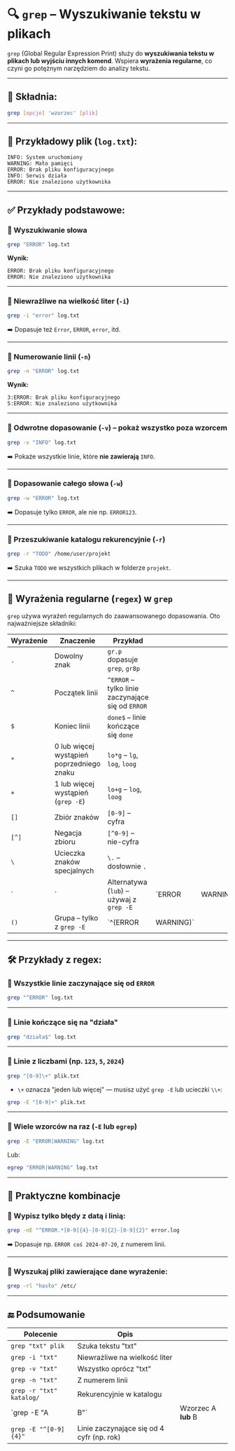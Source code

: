 # 🔍 `grep` – Wyszukiwanie tekstu w plikach

`grep` (Global Regular Expression Print) służy do **wyszukiwania tekstu w plikach lub wyjściu innych komend**. Wspiera **wyrażenia regularne**, co czyni go potężnym narzędziem do analizy tekstu.

---

## 📌 Składnia:

```bash
grep [opcje] 'wzorzec' [plik]
```

---

## 📁 Przykładowy plik (`log.txt`):

```
INFO: System uruchomiony
WARNING: Mało pamięci
ERROR: Brak pliku konfiguracyjnego
INFO: Serwis działa
ERROR: Nie znaleziono użytkownika
```

---

## ✅ Przykłady podstawowe:

### 🔸 Wyszukiwanie słowa

```bash
grep "ERROR" log.txt
```

**Wynik:**

```
ERROR: Brak pliku konfiguracyjnego
ERROR: Nie znaleziono użytkownika
```

---

### 🔸 Niewrażliwe na wielkość liter (`-i`)

```bash
grep -i "error" log.txt
```

➡️ Dopasuje też `Error`, `ERROR`, `error`, itd.

---

### 🔸 Numerowanie linii (`-n`)

```bash
grep -n "ERROR" log.txt
```

**Wynik:**

```
3:ERROR: Brak pliku konfiguracyjnego
5:ERROR: Nie znaleziono użytkownika
```

---

### 🔸 Odwrotne dopasowanie (`-v`) – pokaż wszystko poza wzorcem

```bash
grep -v "INFO" log.txt
```

➡️ Pokaże wszystkie linie, które **nie zawierają** `INFO`.

---

### 🔸 Dopasowanie całego słowa (`-w`)

```bash
grep -w "ERROR" log.txt
```

➡️ Dopasuje tylko `ERROR`, ale nie np. `ERROR123`.

---

### 🔸 Przeszukiwanie katalogu rekurencyjnie (`-r`)

```bash
grep -r "TODO" /home/user/projekt
```

➡️ Szuka `TODO` we wszystkich plikach w folderze `projekt`.

---

## 🧠 Wyrażenia regularne (`regex`) w `grep`

`grep` używa wyrażeń regularnych do zaawansowanego dopasowania. Oto najważniejsze składniki:

| Wyrażenie | Znaczenie                                 | Przykład                                          |            |           |
| --------- | ----------------------------------------- | ------------------------------------------------- | ---------- | --------- |
| `.`       | Dowolny znak                              | `gr.p` dopasuje `grep`, `gr8p`                    |            |           |
| `^`       | Początek linii                            | `^ERROR` – tylko linie zaczynające się od `ERROR` |            |           |
| `$`       | Koniec linii                              | `done$` – linie kończące się `done`               |            |           |
| `*`       | 0 lub więcej wystąpień poprzedniego znaku | `lo*g` – `lg`, `log`, `loog`                      |            |           |
| `+`       | 1 lub więcej wystąpień (`grep -E`)        | `lo+g` – `log`, `loog`                            |            |           |
| `[]`      | Zbiór znaków                              | `[0-9]` – cyfra                                   |            |           |
| `[^]`     | Negacja zbioru                            | `[^0-9]` – nie-cyfra                              |            |           |
| `\`       | Ucieczka znaków specjalnych               | `\.` – dosłownie `.`                              |            |           |
| \`        | \`                                        | Alternatywa (`lub`) – używaj z `grep -E`          | \`ERROR    | WARNING\` |
| `()`      | Grupa – tylko z `grep -E`                 | \`^(ERROR                                         | WARNING)\` |           |

---

## 🛠️ Przykłady z regex:

### 🔹 Wszystkie linie zaczynające się od `ERROR`

```bash
grep "^ERROR" log.txt
```

---

### 🔹 Linie kończące się na "działa"

```bash
grep "działa$" log.txt
```

---

### 🔹 Linie z liczbami (np. `123`, `5`, `2024`)

```bash
grep "[0-9]\+" plik.txt
```

* `\+` oznacza "jeden lub więcej" — musisz użyć `grep -E` lub ucieczki `\\+`:

```bash
grep -E "[0-9]+" plik.txt
```

---

### 🔹 Wiele wzorców na raz (`-E` lub `egrep`)

```bash
grep -E "ERROR|WARNING" log.txt
```

Lub:

```bash
egrep "ERROR|WARNING" log.txt
```

---

## 🔄 Praktyczne kombinacje

### 🔸 Wypisz tylko błędy z datą i linią:

```bash
grep -nE "^ERROR.*[0-9]{4}-[0-9]{2}-[0-9]{2}" error.log
```

➡️ Dopasuje np. `ERROR coś 2024-07-20`, z numerem linii.

---

### 🔸 Wyszukaj pliki zawierające dane wyrażenie:

```bash
grep -rl "hasło" /etc/
```

---

## 🔚 Podsumowanie

| Polecenie                | Opis                                      |                     |
| ------------------------ | ----------------------------------------- | ------------------- |
| `grep "txt" plik`        | Szuka tekstu "txt"                        |                     |
| `grep -i "txt"`          | Niewrażliwe na wielkość liter             |                     |
| `grep -v "txt"`          | Wszystko oprócz "txt"                     |                     |
| `grep -n "txt"`          | Z numerem linii                           |                     |
| `grep -r "txt" katalog/` | Rekurencyjnie w katalogu                  |                     |
| \`grep -E "A             | B"\`                                      | Wzorzec A **lub** B |
| `grep -E "^[0-9]{4}"`    | Linie zaczynające się od 4 cyfr (np. rok) |                     |